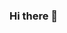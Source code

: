### Hi there 👋

<!--
**Elygledson/Elygledson** is a ✨ _special_ ✨ repository because its `README.md` (this file) appears on your GitHub profile.

Here are some ideas to get you started:

- 🌱 I’m currently learning Angular and Typescript
- 👯 I’m looking to collaborate on software developmente
- 📫 How to reach me: Elygledsonjs@gmail.com
-->
